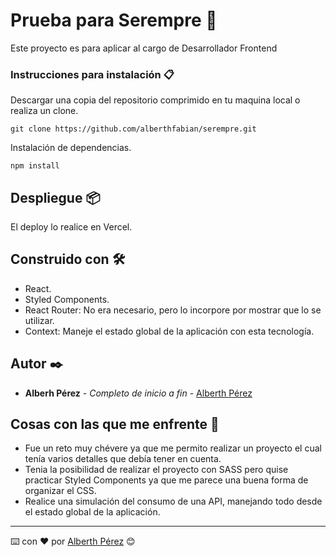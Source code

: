 # Prueba para Serempre 🚀

Este proyecto es para aplicar al cargo de Desarrollador Frontend

### Instrucciones para instalación 📋

Descargar una copia del repositorio comprimido en tu maquina local o realiza un clone.

```
git clone https://github.com/alberthfabian/serempre.git
```

Instalación de dependencias.

```
npm install
```

## Despliegue 📦

El deploy lo realice en Vercel.

## Construido con 🛠️

* React.
* Styled Components.
* React Router: No era necesario, pero lo incorpore por mostrar que lo se utilizar.
* Context: Maneje el estado global de la aplicación con esta tecnología.

## Autor ✒️

* **Alberh Pérez** - *Completo de inicio a fin* - [Alberth Pérez](https://github.com/alberthfabian)

## Cosas con las que me enfrente 📄

* Fue un reto muy chévere ya que me permito realizar un proyecto el cual tenía varios detalles que debía tener en cuenta.
* Tenia la posibilidad de realizar el proyecto con SASS pero quise practicar Styled Components ya que me parece una buena forma de organizar el CSS.  
* Realice una simulación del consumo de una API, manejando todo desde el estado global de la aplicación.

---
⌨️ con ❤️ por [Alberth Pérez](https://github.com/alberthfabian) 😊
